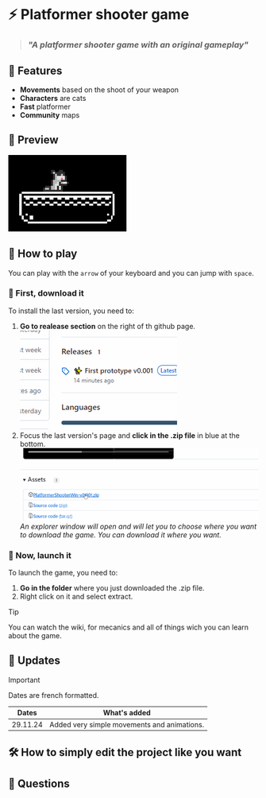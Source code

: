 # ⚡ Platformer shooter game 

> ### *"A platformer shooter game with an original gameplay"*

## 📜 Features
- **Movements** based on the shoot of your weapon
- **Characters** are cats
- **Fast** platformer
- **Community** maps

## 📸 Preview
![alt text](preview/previewplatformer2.gif)
## 💾 How to play
You can play with the `arrow` of your keyboard and you can jump with `space`.
### 📡 First, download it
To install the last version, you need to:
1. **Go to realease section** on the right of th github page.
![alt text](/preview/help2.gif)
2. Focus the last version's page and **click in the .zip file** in blue at the bottom.
![alt text](/preview/help1.gif)
*An explorer window will open and will let you to choose where you want to download the game.
You can download it where you want.*
### 💖 Now, launch it
To launch the game, you need to:
1. **Go in the folder** where you just downloaded the .zip file.
2. Right click on it and select extract.
> [!TIP]
> You can watch the wiki, for mecanics and all of things wich you can learn about the game.
> 
## 📣 Updates
> [!IMPORTANT]
> Dates are french formatted.
>

| Dates | What's added |
|---|---|
| 29.11.24 | Added very simple movements and animations. |
## 🛠 How to simply edit the project like you want

## 💬 Questions



